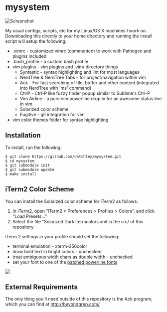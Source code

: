 mysystem
========

![Screenshot](http://dl.dropboxusercontent.com/s/7xfjn8icglq6ty3/2013-08-28%20at%2010.05%20AM.png?raw=true)

My usual configs, scripts, etc for my Linux/OS X machines I work on. Downloading this
directly to your home directory and running the install script will setup the following:

* .vimrc - customized vimrc (commented) to work with Pathogen and plugins included
* .bash_profile - a custom bash profile
* vim plugins - vim plugins and .vim/ directory things
	- Syntastic - syntax highlighting and lint for most languages
	- NerdTree & NerdTree Tabs - for project/navigation within vim
	- Ack - For fast searching of file, buffer and other content (integrated into NerdTree with 'ms' command)
	- CtrlP - Ctrl-P like fuzzy finder popup similar to Sublime's Ctrl-P
	- Vim Airline - a pure vim powerline drop in for an awesome status line in vim
	- Solarized color scheme
	- Fugitive - git integration for vim
* vim color themes folder for syntax highlighting

Installation
------------

To install, run the following:

```
$ git clone https://github.com/datchley/mysystem.git
$ cd mysystem
$ git submodule init
$ git submodule update
$ make install
```

iTerm2 Color Scheme
-------------------

You can install the Solarized color scheme for iTerm2 as follows:

1. In iTerm2, open “iTerm2 > Preferences > Profiles > Colors”, and click “Load Presets…”
2. Select the file "Solarized Dark.itermcolors.xml in the src/ of this repository

iTerm 2 settings in your profile should set the following:

* terminal emulation - xterm-256color
* draw bold text in bright colors - unchecked
* treat ambiguous width chars as double width - unchecked
* set your font to one of the [patched powerline fonts](https://github.com/Lokaltog/powerline-fonts)

![](http://dl.dropboxusercontent.com/s/m8rqula7eahcls1/2013-08-28%20at%2010.03%20AM.png?raw=true)

External Requirements
---------------------

The only thing you'll need outside of this repository is the Ack program, which you
can find at http://beyondgrep.com/

